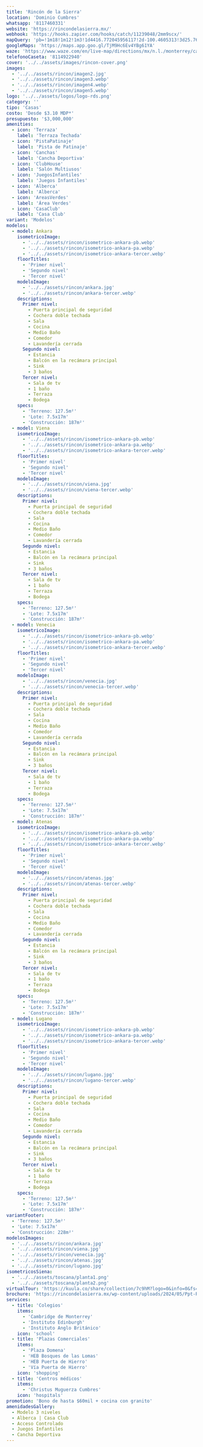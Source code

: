```yaml
---
title: 'Rincón de la Sierra'
location: 'Dominio Cumbres'
whatsapp: '8117460331'
website: 'https://rincondelasierra.mx/'
webhook: 'https://hooks.zapier.com/hooks/catch/11239048/2mm9scx/'
mapQuery: 'pb=!1m18!1m12!1m3!1d4416.772045956117!2d-100.4605313!3d25.7604521!2m3!1f0!2f0!3f0!3m2!1i1024!2i768!4f13.1!3m3!1m2!1s0x86629a1fa4885ea7%3A0x63b77e1f02597200!2sCaseta%20Dominio%20Cumbres!5e1!3m2!1sen!2sus!4v1728403661746!5m2!1sen!2sus'
googleMaps: 'https://maps.app.goo.gl/TjM9Hc6Ev4YBg61YA'
waze: 'https://www.waze.com/en/live-map/directions/mx/n.l./monterrey/caseta-dominio-cumbres?place=ChIJp16IpB-aYoYRAHJZAh9-t2M'
telefonoCaseta: '8114922940'
cover: '../../assets/images/rincon-cover.png'
images:
  - '../../assets/rincon/imagen2.jpg'
  - '../../assets/rincon/imagen3.webp'
  - '../../assets/rincon/imagen4.webp'
  - '../../assets/rincon/imagen5.webp'
logo: '../../assets/logos/logo-rds.png'
category: ''
tipo: 'Casas'
costo: 'Desde $3.10 MDP*'
presupuesto: '$3,000,000'
amenities:
  - icon: 'Terraza'
    label: 'Terraza Techada'
  - icon: 'PistaPatinaje'
    label: 'Pista de Patinaje'
  - icon: 'Canchas'
    label: 'Cancha Deportiva'
  - icon: 'ClubHouse'
    label: 'Salón Multiusos'
  - icon: 'JuegosInfantiles'
    label: 'Juegos Infantiles'
  - icon: 'Alberca'
    label: 'Alberca'
  - icon: 'AreasVerdes'
    label: 'Área Verdes'
  - icon: 'CasaClub'
    label: 'Casa Club'
variant: 'Modelos'
modelos:
  - model: Ankara
    isometricoImage:
      - '../../assets/rincon/isometrico-ankara-pb.webp'
      - '../../assets/rincon/isometrico-ankara-pa.webp'
      - '../../assets/rincon/isometrico-ankara-tercer.webp'
    floorTitles:
      - 'Primer nivel'
      - 'Segundo nivel'
      - 'Tercer nivel'
    modeloImage:
      - '../../assets/rincon/ankara.jpg'
      - '../../assets/rincon/ankara-tercer.webp'
    descriptions:
      Primer nivel:
        - Puerta principal de seguridad
        - Cochera doble techada
        - Sala
        - Cocina
        - Medio Baño
        - Comedor
        - Lavandería cerrada
      Segundo nivel:
        - Estancia
        - Balcón en la recámara principal
        - Sink
        - 3 baños
      Tercer nivel:
        - Sala de tv
        - 1 baño
        - Terraza
        - Bodega
    specs:
      - 'Terreno: 127.5m²'
      - 'Lote: 7.5x17m'
      - 'Construcción: 187m²'
  - model: Viena
    isometricoImage:
      - '../../assets/rincon/isometrico-ankara-pb.webp'
      - '../../assets/rincon/isometrico-ankara-pa.webp'
      - '../../assets/rincon/isometrico-ankara-tercer.webp'
    floorTitles:
      - 'Primer nivel'
      - 'Segundo nivel'
      - 'Tercer nivel'
    modeloImage:
      - '../../assets/rincon/viena.jpg'
      - '../../assets/rincon/viena-tercer.webp'
    descriptions:
      Primer nivel:
        - Puerta principal de seguridad
        - Cochera doble techada
        - Sala
        - Cocina
        - Medio Baño
        - Comedor
        - Lavandería cerrada
      Segundo nivel:
        - Estancia
        - Balcón en la recámara principal
        - Sink
        - 3 baños
      Tercer nivel:
        - Sala de tv
        - 1 baño
        - Terraza
        - Bodega
    specs:
      - 'Terreno: 127.5m²'
      - 'Lote: 7.5x17m'
      - 'Construcción: 187m²'
  - model: Venecia
    isometricoImage:
      - '../../assets/rincon/isometrico-ankara-pb.webp'
      - '../../assets/rincon/isometrico-ankara-pa.webp'
      - '../../assets/rincon/isometrico-ankara-tercer.webp'
    floorTitles:
      - 'Primer nivel'
      - 'Segundo nivel'
      - 'Tercer nivel'
    modeloImage:
      - '../../assets/rincon/venecia.jpg'
      - '../../assets/rincon/venecia-tercer.webp'
    descriptions:
      Primer nivel:
        - Puerta principal de seguridad
        - Cochera doble techada
        - Sala
        - Cocina
        - Medio Baño
        - Comedor
        - Lavandería cerrada
      Segundo nivel:
        - Estancia
        - Balcón en la recámara principal
        - Sink
        - 3 baños
      Tercer nivel:
        - Sala de tv
        - 1 baño
        - Terraza
        - Bodega
    specs:
      - 'Terreno: 127.5m²'
      - 'Lote: 7.5x17m'
      - 'Construcción: 187m²'
  - model: Atenas
    isometricoImage:
      - '../../assets/rincon/isometrico-ankara-pb.webp'
      - '../../assets/rincon/isometrico-ankara-pa.webp'
      - '../../assets/rincon/isometrico-ankara-tercer.webp'
    floorTitles:
      - 'Primer nivel'
      - 'Segundo nivel'
      - 'Tercer nivel'
    modeloImage:
      - '../../assets/rincon/atenas.jpg'
      - '../../assets/rincon/atenas-tercer.webp'
    descriptions:
      Primer nivel:
        - Puerta principal de seguridad
        - Cochera doble techada
        - Sala
        - Cocina
        - Medio Baño
        - Comedor
        - Lavandería cerrada
      Segundo nivel:
        - Estancia
        - Balcón en la recámara principal
        - Sink
        - 3 baños
      Tercer nivel:
        - Sala de tv
        - 1 baño
        - Terraza
        - Bodega
    specs:
      - 'Terreno: 127.5m²'
      - 'Lote: 7.5x17m'
      - 'Construcción: 187m²'
  - model: Lugano
    isometricoImage:
      - '../../assets/rincon/isometrico-ankara-pb.webp'
      - '../../assets/rincon/isometrico-ankara-pa.webp'
      - '../../assets/rincon/isometrico-ankara-tercer.webp'
    floorTitles:
      - 'Primer nivel'
      - 'Segundo nivel'
      - 'Tercer nivel'
    modeloImage:
      - '../../assets/rincon/lugano.jpg'
      - '../../assets/rincon/lugano-tercer.webp'
    descriptions:
      Primer nivel:
        - Puerta principal de seguridad
        - Cochera doble techada
        - Sala
        - Cocina
        - Medio Baño
        - Comedor
        - Lavandería cerrada
      Segundo nivel:
        - Estancia
        - Balcón en la recámara principal
        - Sink
        - 3 baños
      Tercer nivel:
        - Sala de tv
        - 1 baño
        - Terraza
        - Bodega
    specs:
      - 'Terreno: 127.5m²'
      - 'Lote: 7.5x17m'
      - 'Construcción: 187m²'
variantFooter:
  - 'Terreno: 127.5m²'
  - 'Lote: 7.5x17m'
  - 'Construcción: 228m²'
modelosImages:
  - '../../assets/rincon/ankara.jpg'
  - '../../assets/rincon/viena.jpg'
  - '../../assets/rincon/venecia.jpg'
  - '../../assets/rincon/atenas.jpg'
  - '../../assets/rincon/lugano.jpg'
isometricosSiena:
  - '../../assets/toscana/planta1.png'
  - '../../assets/toscana/planta2.png'
virtualTour: 'https://kuula.co/share/collection/7c9hM?logo=0&info=0&fs=1&vr=1&sd=1&initload=0&thumbs=1'
brochure: 'https://rincondelasierra.mx/wp-content/uploads/2024/05/Ppt-RDLS-2024.pdf'
services:
  - title: 'Colegios'
    items:
      - 'Cambridge de Monterrey'
      - 'Instituto Edinburgh'
      - 'Instituto Anglo Británico'
    icon: 'school'
  - title: 'Plazas Comerciales'
    items:
      - 'Plaza Domena'
      - 'HEB Bosques de las Lomas'
      - 'HEB Puerta de Hierro'
      - 'Vía Puerta de Hierro'
    icon: 'shopping'
  - title: 'Centros médicos'
    items:
      - 'Christus Muguerza Cumbres'
    icon: 'hospitals'
promotion: 'Bono de hasta $60mil + cocina con granito'
amenidadesGallery:
  - Modelo 3 niveles
  - Alberca | Casa Club
  - Acceso Controlado
  - Juegos Infantiles
  - Cancha Deportiva
---
```

